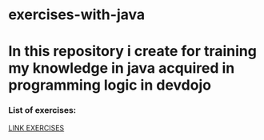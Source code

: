 # exercises-with-java
In this repository i create for training my knowledge in java acquired in programming logic in devdojo
=======
### List of exercises:
[LINK EXERCISES](https://www.notion.so/List-of-exercises-c4037a831e7245c4bd66792174d9f823?pvs=4)


